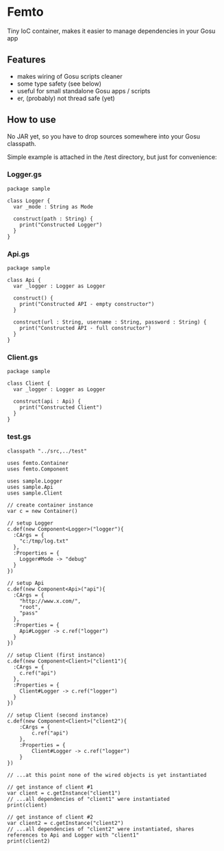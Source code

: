 Femto
=====

Tiny IoC container, makes it easier to manage dependencies in your Gosu app

Features
--------
 - makes wiring of Gosu scripts cleaner
 - some type safety (see below)
 - useful for small standalone Gosu apps / scripts
 - er, (probably) not thread safe (yet)

How to use
----------
No JAR yet, so you have to drop sources somewhere into your Gosu classpath.

Simple example is attached in the /test directory, but just for convenience:

### Logger.gs
```gosu
package sample

class Logger {
  var _mode : String as Mode

  construct(path : String) {
    print("Constructed Logger")
  }
}
```

### Api.gs
```gosu
package sample

class Api {
  var _logger : Logger as Logger

  construct() {
    print("Constructed API - empty constructor")
  }

  construct(url : String, username : String, password : String) {
    print("Constructed API - full constructor")
  }
} 
```

### Client.gs
```gosu
package sample

class Client {
  var _logger : Logger as Logger

  construct(api : Api) {
    print("Constructed Client")
  }
} 
```

### test.gs
```gosu
classpath "../src,../test"

uses femto.Container
uses femto.Component

uses sample.Logger
uses sample.Api
uses sample.Client

// create container instance
var c = new Container()

// setup Logger 
c.def(new Component<Logger>("logger"){
  :CArgs = {
    "c:/tmp/log.txt"
  },
  :Properties = {
    Logger#Mode -> "debug"
  }
})

// setup Api
c.def(new Component<Api>("api"){
  :CArgs = {
    "http://www.x.com/",
    "root",
    "pass"
  },
  :Properties = {
    Api#Logger -> c.ref("logger")
  }
})

// setup Client (first instance)
c.def(new Component<Client>("client1"){
  :CArgs = {
    c.ref("api")
  },
  :Properties = {
    Client#Logger -> c.ref("logger")
  }
})

// setup Client (second instance)
c.def(new Component<Client>("client2"){
    :CArgs = {
        c.ref("api")
    },
    :Properties = {
        Client#Logger -> c.ref("logger")
    }
})

// ...at this point none of the wired objects is yet instantiated

// get instance of client #1
var client = c.getInstance("client1")
// ...all dependencies of "client1" were instantiated
print(client)

// get instance of client #2
var client2 = c.getInstance("client2")
// ...all dependencies of "client2" were instantiated, shares references to Api and Logger with "client1"
print(client2)
```
